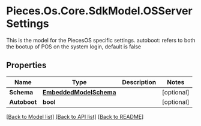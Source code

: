 # Pieces.Os.Core.SdkModel.OSServerSettings
This is the model for the PiecesOS specific settings.  autoboot: refers to both the bootup of POS on the system login, default is false

## Properties

Name | Type | Description | Notes
------------ | ------------- | ------------- | -------------
**Schema** | [**EmbeddedModelSchema**](EmbeddedModelSchema.md) |  | [optional] 
**Autoboot** | **bool** |  | [optional] 

[[Back to Model list]](../README.md#documentation-for-models) [[Back to API list]](../README.md#documentation-for-api-endpoints) [[Back to README]](../README.md)

